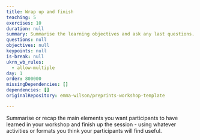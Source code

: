 ```yaml
---
title: Wrap up and finish
teaching: 5
exercises: 10
duration: null
summary: Summarise the learning objectives and ask any last questions.
questions: null
objectives: null
keypoints: null
is-break: null
ukrn_wb_rules:
  - allow-multiple
day: 1
order: 800000
missingDependencies: []
dependencies: []
originalRepository: emma-wilson/preprints-workshop-template

---
```

Summarise or recap the main elements you want participants to have learned in your workshop and finish up the session - using whatever activities or formats you think your participants will find useful.